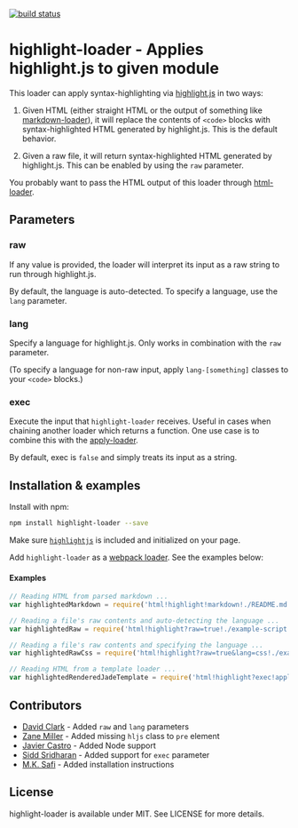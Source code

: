 [![build status](https://secure.travis-ci.org/bebraw/highlight-loader.png)](http://travis-ci.org/bebraw/highlight-loader)
# highlight-loader - Applies highlight.js to given module

This loader can apply syntax-highlighting via [highlight.js](https://www.npmjs.com/package/highlight.js) in two ways:

1. Given HTML (either straight HTML or the output of something like [markdown-loader](https://github.com/peerigon/markdown-loader)), it will replace the contents of `<code>` blocks with syntax-highlighted HTML generated by highlight.js. This is the default behavior.

2. Given a raw file, it will return syntax-highlighted HTML generated by highlight.js. This can be enabled by using the `raw` parameter.

You probably want to pass the HTML output of this loader through [html-loader](https://github.com/webpack/html-loader).

## Parameters

### raw

If any value is provided, the loader will interpret its input as a raw string to run through highlight.js.

By default, the language is auto-detected. To specify a language, use the `lang` parameter.

### lang

Specify a language for highlight.js. Only works in combination with the `raw` parameter.

(To specify a language for non-raw input, apply `lang-[something]` classes to your `<code>` blocks.)

### exec

Execute the input that `highlight-loader` receives. Useful in cases when chaining another loader which returns a function. One use case is to combine this with the [apply-loader](https://github.com/mogelbrod/apply-loader).

By default, exec is `false` and simply treats its input as a string.

## Installation & examples

Install with npm:

```bash
npm install highlight-loader --save
```

Make sure [`highlightjs`](https://github.com/isagalaev/highlight.js) is included and initialized on your page.

Add `highlight-loader` as a [webpack loader](https://webpack.github.io/docs/loaders.html). See the examples below:

#### Examples

```javascript
// Reading HTML from parsed markdown ...
var highlightedMarkdown = require('html!highlight!markdown!./README.md');

// Reading a file's raw contents and auto-detecting the language ...
var highlightedRaw = require('html!highlight?raw=true!./example-script.js');

// Reading a file's raw contents and specifying the language ...
var highlightedRawCss = require('html!highlight?raw=true&lang=css!./example-stylesheet.css');

// Reading HTML from a template loader ...
var highlightedRenderedJadeTemplate = require('html!highlight?exec!apply!jade!./index.jade')
```

## Contributors

* [David Clark](https://github.com/davidtheclark) - Added `raw` and `lang` parameters
* [Zane Miller](https://github.com/ZaneMiller) - Added missing `hljs` class to `pre` element
* [Javier Castro](https://github.com/jacargentina) - Added Node support
* [Sidd Sridharan](https://github.com/sidd) - Added support for `exec` parameter
* [M.K. Safi](https://github.com/msafi) - Added installation instructions

## License

highlight-loader is available under MIT. See LICENSE for more details.
